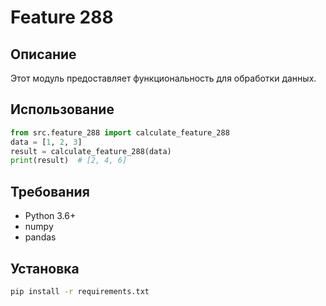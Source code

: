 # Feature 288
## Описание
Этот модуль предоставляет функциональность для обработки данных.
## Использование
```python
from src.feature_288 import calculate_feature_288
data = [1, 2, 3]
result = calculate_feature_288(data)
print(result)  # [2, 4, 6]
```
## Требования
- Python 3.6+
- numpy
- pandas
## Установка
```bash
pip install -r requirements.txt
```